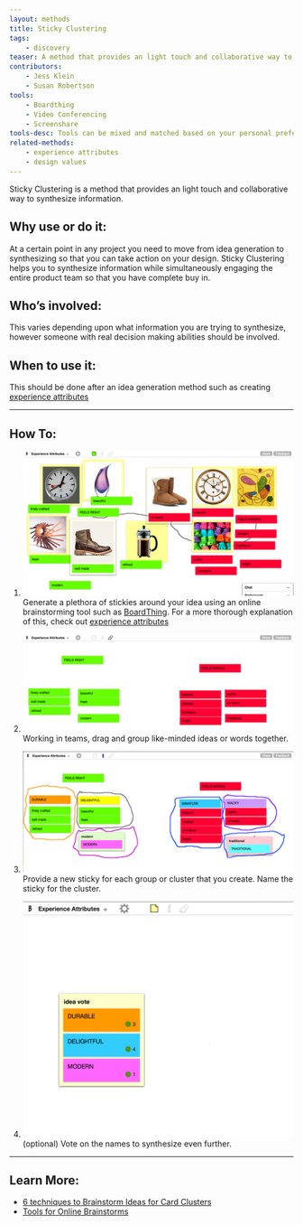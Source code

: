 ```yaml
---
layout: methods
title: Sticky Clustering
tags:
    - discovery
teaser: A method that provides an light touch and collaborative way to synthesize information.
contributors:
    - Jess Klein
    - Susan Robertson
tools:
    - Boardthing
    - Video Conferencing
    - Screenshare
tools-desc: Tools can be mixed and matched based on your personal preference.
related-methods:
    - experience attributes
    - design values
---
```


Sticky Clustering is a method that provides an light touch and collaborative way to synthesize information.

## Why use or do it:

At a certain point in any project you need to move from idea generation to synthesizing so that you can take action on your design. Sticky Clustering helps you to synthesize information while simultaneously engaging the entire product team so that you have complete buy in.

## Who’s involved:

This varies depending upon what information you are trying to synthesize, however someone with real decision making abilities should be involved.

## When to use it:

This should be done after an idea generation method such as creating [experience attributes](/methods/experience-attributes/)

---

## How To:

1. ![idea generation](/img/methods/clustering-1.png)
    Generate a plethora of stickies around your idea using an online brainstorming tool such as [BoardThing](http://boardthing.com). For a more thorough explanation of this, check out [experience attributes](/methods/experience-attributes/)  

2. ![group like-minded ideas](/img/methods/clustering-2.png)
    Working in teams, drag and group like-minded ideas or words together.

3. ![group and name clusters](/img/methods/clustering-3.png)
    Provide a new sticky for each group or cluster that you create. Name the sticky for the cluster.  

4. ![vote on ideas](/img/methods/clustering-4.png)
    (optional) Vote on the names to synthesize even further.  

---

## Learn More:

* [6 techniques to Brainstorm Ideas for Card Clusters](http://www.avasbutler.com/six-techniques-to-brainstorm-ideas-4-card-clusters/#.V4zrzJMrKRs)
* [Tools for Online Brainstorms](http://blog.lucidmeetings.com/blog/25-tools-for-online-brainstorming-and-decision-making-in-meetings)
